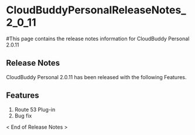 # CloudBuddyPersonalReleaseNotes\_2\_0\_11 #

#This page contains the release notes information for CloudBuddy Personal 2.0.11


## Release Notes ##
CloudBuddy Personal 2.0.11 has been released with the following Features.

## Features ##
1. Route 53 Plug-in
2. Bug fix

< End of Release Notes >